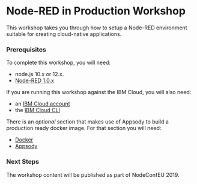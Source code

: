# Node-RED in Production Workshop

This workshop takes you through how to setup a Node-RED environment suitable for creating cloud-native applications.

### Prerequisites

To complete this workshop, you will need:

 - node.js 10.x or 12.x.
 - [Node-RED 1.0.x](https://nodered.org/docs/getting-started/)

If you are running this workshop against the IBM Cloud, you will also need:

 - an [IBM Cloud account](https://cloud.ibm.com/)
 - the [IBM Cloud CLI](https://cloud.ibm.com/docs/cli?topic=cloud-cli-getting-started)

There is an *optional* section that makes use of Appsody to build a production ready docker image. For that section you will need:

 - [Docker](https://docs.docker.com/get-started/)
 - [Appsody](https://appsody.dev/docs/getting-started/installation/)

### Next Steps

The workshop content will be published as part of NodeConfEU 2019.

